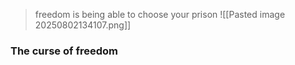 > freedom is being able to choose your prison
![[Pasted image 20250802134107.png]]

### The curse of freedom